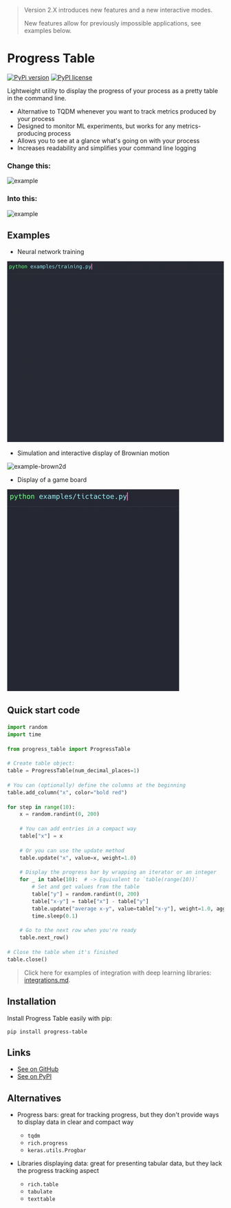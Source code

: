 > Version 2.X introduces new features and a new interactive modes.
>
> New features allow for previously impossible applications, see examples below.

# Progress Table

[![PyPi version](https://img.shields.io/badge/dynamic/json?label=latest&query=info.version&url=https%3A%2F%2Fpypi.org%2Fpypi%2Fprogress-table%2Fjson)](https://pypi.org/project/progress-table)
[![PyPI license](https://img.shields.io/badge/dynamic/json?label=license&query=info.license&url=https%3A%2F%2Fpypi.org%2Fpypi%2Fprogress-table%2Fjson)](https://pypi.org/project/progress-table)

Lightweight utility to display the progress of your process as a pretty table in the command line.

* Alternative to TQDM whenever you want to track metrics produced by your process
* Designed to monitor ML experiments, but works for any metrics-producing process
* Allows you to see at a glance what's going on with your process
* Increases readability and simplifies your command line logging

### Change this:

![example](https://github.com/gahaalt/progress-table/blob/main/images/progress-before3.gif?raw=true)

### Into this:

![example](https://github.com/gahaalt/progress-table/blob/main/images/progress-after4.gif?raw=true)

## Examples

* Neural network training

![example-training](images/examples-training.gif)

* Simulation and interactive display of Brownian motion

![example-brown2d](images/examples-brown2d.gif)

* Display of a game board

![example-tictactoe](images/examples-tictactoe.gif)

## Quick start code

```python
import random
import time

from progress_table import ProgressTable

# Create table object:
table = ProgressTable(num_decimal_places=1)

# You can (optionally) define the columns at the beginning
table.add_column("x", color="bold red")

for step in range(10):
    x = random.randint(0, 200)

    # You can add entries in a compact way
    table["x"] = x

    # Or you can use the update method
    table.update("x", value=x, weight=1.0)

    # Display the progress bar by wrapping an iterator or an integer
    for _ in table(10):  # -> Equivalent to `table(range(10))`
        # Set and get values from the table
        table["y"] = random.randint(0, 200)
        table["x-y"] = table["x"] - table["y"]
        table.update("average x-y", value=table["x-y"], weight=1.0, aggregate="mean")
        time.sleep(0.1)

    # Go to the next row when you're ready
    table.next_row()

# Close the table when it's finished
table.close()
```

> Click here for examples of integration with deep learning libraries:
> [integrations.md](https://github.com/gahaalt/progress-table/blob/main/integrations.md).

## Installation

Install Progress Table easily with pip:

```
pip install progress-table
```

## Links

* [See on GitHub](https://github.com/gahaalt/progress-table)
* [See on PyPI](https://pypi.org/project/progress-table)

## Alternatives

* Progress bars: great for tracking progress, but they don't provide ways to display data in clear and compact way
    * `tqdm`
    * `rich.progress`
    * `keras.utils.Progbar`

* Libraries displaying data: great for presenting tabular data, but they lack the progress tracking aspect
    * `rich.table`
    * `tabulate`
    * `texttable`
